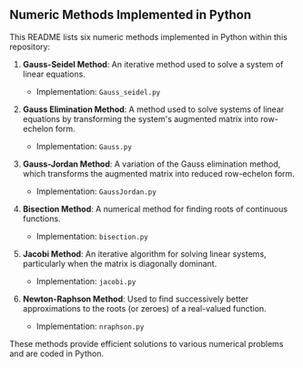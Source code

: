 ## Numeric Methods Implemented in Python

This README lists six numeric methods implemented in Python within this repository:

1. **Gauss-Seidel Method**: An iterative method used to solve a system of linear equations.
   - Implementation: `Gauss_seidel.py`

2. **Gauss Elimination Method**: A method used to solve systems of linear equations by transforming the system's augmented matrix into row-echelon form.
   - Implementation: `Gauss.py`

3. **Gauss-Jordan Method**: A variation of the Gauss elimination method, which transforms the augmented matrix into reduced row-echelon form.
   - Implementation: `GaussJordan.py`

4. **Bisection Method**: A numerical method for finding roots of continuous functions.
   - Implementation: `bisection.py`

5. **Jacobi Method**: An iterative algorithm for solving linear systems, particularly when the matrix is diagonally dominant.
   - Implementation: `jacobi.py`

6. **Newton-Raphson Method**: Used to find successively better approximations to the roots (or zeroes) of a real-valued function.
   - Implementation: `nraphson.py`

These methods provide efficient solutions to various numerical problems and are coded in Python.
